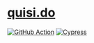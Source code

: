 # [quisi.do](https://quisi.do/)

[![GitHub Action](https://github.com/quisido/quisi.do/actions/workflows/cd.yml/badge.svg)](https://github.com/quisido/quisi.do/actions/workflows/cd.yml)
[![Cypress](https://img.shields.io/endpoint?label=Cypress&style=flat&url=https://dashboard.cypress.io/badge/simple/fahz48/main)](https://dashboard.cypress.io/projects/fahz48/runs)
